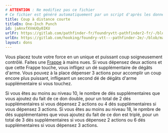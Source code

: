```yaml
---
# ATTENTION : Ne modifiez pas ce fichier
# Ce fichier est généré automatiquement par un script d'après les données du module Foundry VTT officiel et de sa traduction
title: Coup à distance courte
titleEn: One-Inch Punch
id: jaAnxfXVmUQy0IKU
urlFr: https://gitlab.com/pathfinder-fr/foundryvtt-pathfinder2-fr/-/blob/master/data/feats/jaAnxfXVmUQy0IKU.htm
urlEn: https://gitlab.com/hooking/foundry-vtt---pathfinder-2e/-/blob/master/packs/data/feats.db/one-inch-punch.json
layout: dons
---
```

Vous placez toute votre force en un unique et puissant coup soigneusement contrôlé. Faites une [Frappe](../actions/frapper.html) à mains nues. Si vous dépensez deux actions et que cette Frappe touche, vous infligez un dé supplémentaire de dégâts d'arme. Vous pouvez à la place dépenser 3 actions pour accomplir un coup encore plus puissant, infligeant un second dé de dégâts d'arme supplémentaire si vous touchez.

Si vous êtes au moins au niveau 10, le nombre de dés supplémentaires que vous ajoutez du fait de ce don double, pour un total de 2 dés supplémentaires si vous dépensez 2 actions ou 4 dés supplémentaires si vous dépensez 3 actions. Si vous êtes au moins au niveau 18, le npmbre de dés supplémentaires que vous ajoutez du fait de ce don est triplé, pour un total de 3 dés supplémentaires si vous dépensez 2 actions ou 6 dés supplémentaires si vous dépensez 3 actions.
